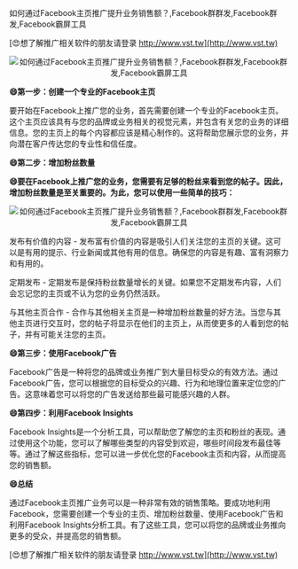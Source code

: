 如何通过Facebook主页推广提升业务销售额？,Facebook群群发,Facebook群发,Facebook霸屏工具

[😍想了解推广相关软件的朋友请登录 http://www.vst.tw](http://www.vst.tw)

 <center><img src="https://vst.tw/MP4/tuiguang/png/3.png" alt="如何通过Facebook主页推广提升业务销售额？,Facebook群群发,Facebook群发,Facebook霸屏工具"></center>

**😄第一步：创建一个专业的Facebook主页**

要开始在Facebook上推广您的业务，首先需要创建一个专业的Facebook主页。这个主页应该具有与您的品牌或业务相关的视觉元素，并包含有关您的业务的详细信息。您的主页上的每个内容都应该是精心制作的。这将帮助您展示您的业务，并向潜在客户传达您的专业性和信任度。

**😄第二步：增加粉丝数量**

**😄要在Facebook上推广您的业务，您需要有足够的粉丝来看到您的帖子。因此，增加粉丝数量是至关重要的。为此，您可以使用一些简单的技巧：**

 <center><img src="https://vst.tw/MP4/tuiguang/png/6.png" alt="如何通过Facebook主页推广提升业务销售额？,Facebook群群发,Facebook群发,Facebook霸屏工具"></center>

发布有价值的内容 - 发布富有价值的内容是吸引人们关注您的主页的关键。这可以是有用的提示、行业新闻或其他有用的信息。确保您的内容是有趣、富有洞察力和有用的。

定期发布 - 定期发布是保持粉丝数量增长的关键。如果您不定期发布内容，人们会忘记您的主页或不认为您的业务仍然活跃。

与其他主页合作 - 合作与其他相关主页是一种增加粉丝数量的好方法。当您与其他主页进行交互时，您的帖子将显示在他们的主页上，从而使更多的人看到您的帖子，并有可能关注您的主页。

**😄第三步：使用Facebook广告**

Facebook广告是一种将您的品牌或业务推广到大量目标受众的有效方法。通过Facebook广告，您可以根据您的目标受众的兴趣、行为和地理位置来定位您的广告。这意味着您可以将您的广告发送给那些最可能感兴趣的人群。

**😄第四步：利用Facebook Insights**

Facebook Insights是一个分析工具，可以帮助您了解您的主页和粉丝的表现。通过使用这个功能，您可以了解哪些类型的内容受到欢迎，哪些时间段发布最佳等等。通过了解这些指标，您可以进一步优化您的Facebook主页和内容，从而提高您的销售额。

**😄总结**

通过Facebook主页推广业务可以是一种非常有效的销售策略。要成功地利用Facebook，您需要创建一个专业的主页、增加粉丝数量、使用Facebook广告和利用Facebook Insights分析工具。有了这些工具，您可以将您的品牌或业务推向更多的受众，并提高您的销售额。

[😍想了解推广相关软件的朋友请登录 http://www.vst.tw](http://www.vst.tw)



